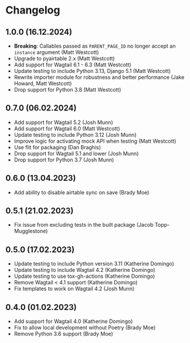 # Changelog

## 1.0.0 (16.12.2024)

* **Breaking**: Callables passed as `PARENT_PAGE_ID` no longer accept an `instance` argument (Matt Westcott)
* Upgrade to pyairtable 2.x (Matt Westcott)
* Add support for Wagtail 6.1 - 6.3 (Matt Westcott)
* Update testing to include Python 3.13, Django 5.1 (Matt Westcott)
* Rewrite importer module for robustness and better performance (Jake Howard, Matt Westcott)
* Drop support for Python 3.8 (Matt Westcott)

## 0.7.0 (06.02.2024)

* Add support for Wagtail 5.2 (Josh Munn)
* Add support for Wagtail 6.0 (Matt Westcott)
* Update testing to include Python 3.12 (Josh Munn)
* Improve logic for activating mock API when testing (Matt Westcott)
* Use flit for packaging (Dan Braghis)
* Drop support for Wagtail 5.1 and lower (Josh Munn)
* Drop support for Python 3.7 (Josh Munn)

## 0.6.0 (13.04.2023)

* Add ability to disable airtable sync on save (Brady Moe)

## 0.5.1 (21.02.2023)

* Fix issue from excluding tests in the built package (Jacob Topp-Mugglestone)

## 0.5.0 (17.02.2023)

 * Update testing to include Python version 3.11 (Katherine Domingo)
 * Update testing to include Wagtail 4.2 (Katherine Domingo)
 * Update testing to use tox-gh-actions (Katherine Domingo)
 * Remove Wagtail < 4.1 support (Katherine Domingo)
 * Fix templates to work on Wagtail 4.2 (Josh Munn)

## 0.4.0 (01.02.2023)

 * Add support for Wagtail 4.0 (Katherine Domingo)
 * Fix to allow local development without Poetry (Brady Moe)
 * Remove Python 3.6 support (Brady Moe)
